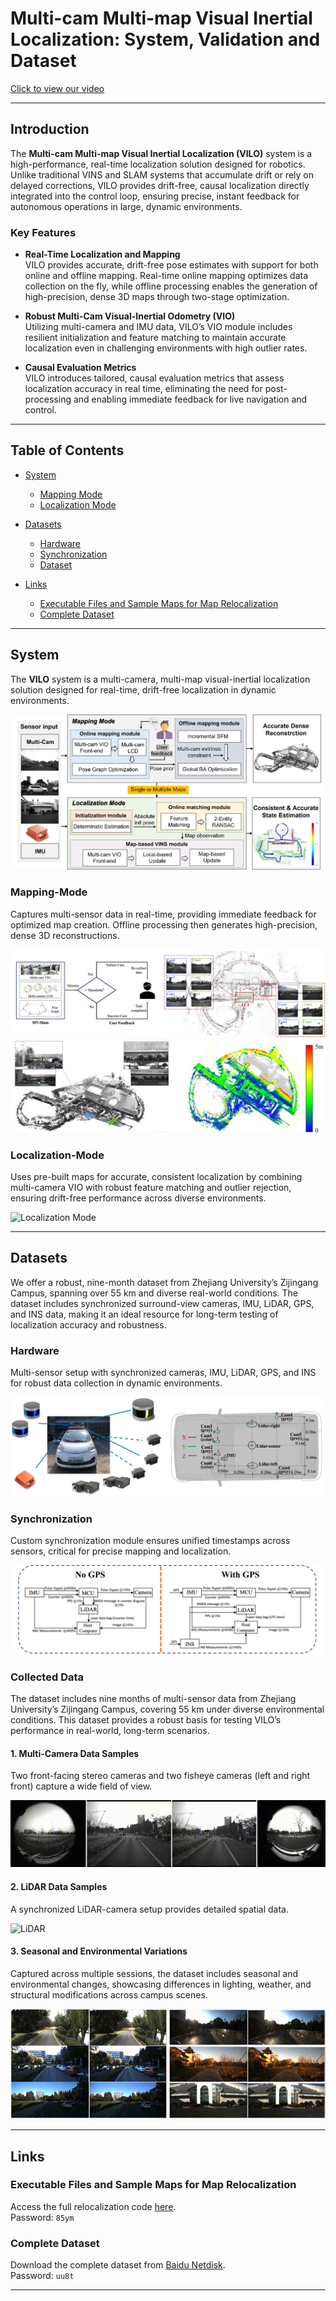 # Multi-cam Multi-map Visual Inertial Localization: System, Validation and Dataset

<!-- ![Multi-cam Multi-map Visual Inertial Localization: System, Validation and Dataset](./figs/video.png) -->
[Click to view our video](https://www.bilibili.com/video/BV1bZ1sYgERL)


<!-- ---

## Introduction

The **Multi-cam Multi-map Visual Inertial Localization (VILO)** system is a high-performance, real-time localization solution tailored for robotics. Unlike traditional VINS and SLAM systems that either accumulate drift over time or rely on delayed corrections, VILO offers drift-free, causal localization directly integrated into the control loop, ensuring precise, instant feedback for autonomous operations. Additionally, VILO introduces **multiple metrics for performance evaluation**, allowing thorough assessment of real-time accuracy and robustness across varied conditions.

Alongside the system, we provide a **comprehensive dataset**, featuring nine months of multi-sensor data collected at Zhejiang University’s Zijingang Campus. This dataset, covering over 55 km in diverse conditions, includes synchronized surround-view cameras, IMU, LiDAR, GPS, and INS data, creating an ideal resource for testing localization in real-world scenarios.

---

### Features
- **Real-Time Localization and Mapping**
  Provides drift-free, real-time pose estimates and supports both online data collection and offline high-precision 3D mapping, ideal for large-scale, dynamic environments.

- **Robust Multi-Cam VIO**
  Integrates multi-camera and IMU data with resilient initialization and feature matching to ensure accurate localization even under challenging conditions with high outlier rates.

- **Causal Evaluation Metrics**  
  Tailored causal metrics assess localization accuracy in real-time without post-processing, offering relevant feedback for live navigation and control applications.

- **Comprehensive Dataset**  
  Nine-month dataset from Zhejiang University’s campus, featuring over 55 km of synchronized multi-sensor data, ideal for testing long-term localization accuracy and robustness in real-world conditions.

--- -->

---
## Introduction

The **Multi-cam Multi-map Visual Inertial Localization (VILO)** system is a high-performance, real-time localization solution designed for robotics. Unlike traditional VINS and SLAM systems that accumulate drift or rely on delayed corrections, VILO provides drift-free, causal localization directly integrated into the control loop, ensuring precise, instant feedback for autonomous operations in large, dynamic environments.

### Key Features

- **Real-Time Localization and Mapping**  
  VILO provides accurate, drift-free pose estimates with support for both online and offline mapping. Real-time online mapping optimizes data collection on the fly, while offline processing enables the generation of high-precision, dense 3D maps through two-stage optimization.

- **Robust Multi-Cam Visual-Inertial Odometry (VIO)**  
  Utilizing multi-camera and IMU data, VILO’s VIO module includes resilient initialization and feature matching to maintain accurate localization even in challenging environments with high outlier rates.

- **Causal Evaluation Metrics**  
  VILO introduces tailored, causal evaluation metrics that assess localization accuracy in real time, eliminating the need for post-processing and enabling immediate feedback for live navigation and control.

---

## Table of Contents

- [System](#system)
  - [Mapping Mode](#Mapping-Mode)
  - [Localization Mode](#Localization-Mode)

- [Datasets](#Datasets)
  - [Hardware](#hardware)
  - [Synchronization](#synchronization)
  - [Dataset](#dataset)

- [Links](#links)
  - [Executable Files and Sample Maps for Map Relocalization](#Executable-Files-and-Sample-Maps-for-Map-Relocalization)
  - [Complete Dataset](#complete-dataset)

---

## System

The **VILO** system is a multi-camera, multi-map visual-inertial localization solution designed for real-time, drift-free localization in dynamic environments.

![System Architecture](./figs/system_overview.jpg)

### Mapping-Mode
Captures multi-sensor data in real-time, providing immediate feedback for optimized map creation. Offline processing then generates high-precision, dense 3D reconstructions.

![Mapping Mode](./figs/mapping.jpg)
![Mapping Mode](./figs/mapping_result.jpg)

### Localization-Mode
Uses pre-built maps for accurate, consistent localization by combining multi-camera VIO with robust feature matching and outlier rejection, ensuring drift-free performance across diverse environments.

![Localization Mode](./figs/4X_Localization_Mode_part_gif.gif)

---

## Datasets

We offer a robust, nine-month dataset from Zhejiang University’s Zijingang Campus, spanning over 55 km and diverse real-world conditions. The dataset includes synchronized surround-view cameras, IMU, LiDAR, GPS, and INS data, making it an ideal resource for long-term testing of localization accuracy and robustness.

### Hardware

Multi-sensor setup with synchronized cameras, IMU, LiDAR, GPS, and INS for robust data collection in dynamic environments.

![Hardware Setup](./figs/hardware.jpg)

### Synchronization

Custom synchronization module ensures unified timestamps across sensors, critical for precise mapping and localization.

![Synchronization Process](./figs/sync.jpg)

### Collected Data

The dataset includes nine months of multi-sensor data from Zhejiang University’s Zijingang Campus, covering 55 km under diverse environmental conditions. This dataset provides a robust basis for testing VILO’s performance in real-world, long-term scenarios.

#### 1. Multi-Camera Data Samples

Two front-facing stereo cameras and two fisheye cameras (left and right front) capture a wide field of view.

![Multi-Camera](./figs/dataset_4cam_gif.gif)

#### 2. LiDAR Data Samples

A synchronized LiDAR-camera setup provides detailed spatial data.

![LiDAR](./figs/dataset_lidar_gif.gif)

#### 3. Seasonal and Environmental Variations

Captured across multiple sessions, the dataset includes seasonal and environmental changes, showcasing differences in lighting, weather, and structural modifications across campus scenes.

![Seasonal Variations](./figs/data.gif)

---

## Links

### Executable Files and Sample Maps for Map Relocalization

Access the full relocalization code [here](https://pan.baidu.com/s/14YC5RbbUCvHGtfiMaM2u0A?pwd=85ym).  
Password: `85ym`

### Complete Dataset

Download the complete dataset from [Baidu Netdisk](https://pan.baidu.com/s/16jxudkPhjoSZaeb87pbkOw?pwd=uu8t).  
Password: `uu8t`

---

<!-- ## Citing

```bibtex
@article{xxxxxx,
  title={Multi-cam Multi-map Visual Inertial Localization: System, Validation and Dataset},
  author={Fuzhang Han*, Yufei Wei*, Yanmei Jiao, Zhuqing Zhang, Yiyuan Pan, Wenjun Huang, Li Tang, Huan Yin, Xiaqing Ding, Rong Xiong, Yue Wang},
  journal={},
  year={2024}
}
``` -->
